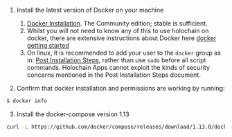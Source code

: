 1. Install the latest version of Docker on your machine
    1. [Docker Installation](https://docs.docker.com/engine/installation/). The Community edition; stable is sufficient. 
    2. Whilst you will not need to know any of this to use holochain on docker, there are extensive instructions about Docker here [docker getting started](https://docs.docker.com/get-started/)
    3. On linux, it is recommended to add your user to the `docker` group as in: [Post Installation Steps](https://docs.docker.com/engine/installation/linux/linux-postinstall/), rather than use `sudo` before all script commands. Holochain Apps cannot exploit the kinds of security concerns mentioned in the Post Installation Steps document.


2. Confirm that docker installation and permissions are working by running:
```bash
$ docker info
```
3. Install the docker-compose version 1.13
```bash
curl -L https://github.com/docker/compose/releases/download/1.13.0/docker-compose-`uname -s`-`uname -m` > /usr/local/bin/docker-compose